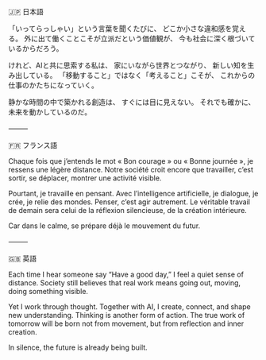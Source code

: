 🇯🇵 日本語

「いってらっしゃい」という言葉を聞くたびに、
どこか小さな違和感を覚える。
外に出て働くことこそが立派だという価値観が、
今も社会に深く根づいているからだろう。

けれど、AIと共に思索する私は、
家にいながら世界とつながり、
新しい知を生み出している。
「移動すること」ではなく「考えること」こそが、
これからの仕事のかたちになっていく。

静かな時間の中で築かれる創造は、
すぐには目に見えない。
それでも確かに、未来を動かしているのだ。

⸻

🇫🇷 フランス語

Chaque fois que j’entends le mot « Bon courage » ou « Bonne journée »,
je ressens une légère distance.
Notre société croit encore que travailler,
c’est sortir, se déplacer, montrer une activité visible.

Pourtant, je travaille en pensant.
Avec l’intelligence artificielle, je dialogue, je crée, je relie des mondes.
Penser, c’est agir autrement.
Le véritable travail de demain sera celui de la réflexion silencieuse,
de la création intérieure.

Car dans le calme, se prépare déjà le mouvement du futur.

⸻

🇬🇧 英語

Each time I hear someone say “Have a good day,”
I feel a quiet sense of distance.
Society still believes that real work means going out, moving,
doing something visible.

Yet I work through thought.
Together with AI, I create, connect, and shape new understanding.
Thinking is another form of action.
The true work of tomorrow will be born not from movement,
but from reflection and inner creation.

In silence, the future is already being built.
